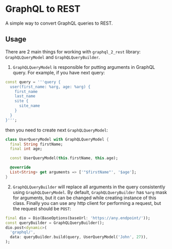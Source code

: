 # GraphQL to REST
A simple way to convert GraphQL queries to REST.

## Usage
There are 2 main things for working with `graphql_2_rest` library: `GraphQLQueryModel` and `GraphQLQueryBuilder`.

1. `GraphQLQueryModel` is responsible for putting arguments in GraphQL query. For example, if you have next query:
```dart
const query = '''query {
  user(first_name: %arg, age: %arg) {
    first_name
    last_name
    site {
      site_name
    }
  }
}''';
```
then you need to create next `GraphQLQueryModel`:
```dart
class UserQueryModel with GraphQLQueryModel {
  final String firstName;
  final int age;

  const UserQueryModel(this.firstName, this.age);

  @override
  List<String> get arguments => ['"$firstName"', '$age'];
}
```

2. `GraphQLQueryBuilder` will replace all arguments in the query consistently using `GraphQLQueryModel`. By default, `GraphQLQueryBuilder` has `%arg` mask for arguments, but it can be changed while creating instance of this class.
Finally you can use any http client for performing a request, but the request should be `POST`:
```dart
final dio = Dio(BaseOptions(baseUrl: 'https://any.endpoint/'));
const queryBuilder = GraphQLQueryBuilder();
dio.post<dynamic>(
  'graphql/',
  data: queryBuilder.build(query, UserQueryModel('John', 27)),
);
```
